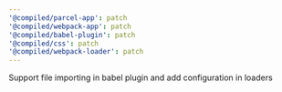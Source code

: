 ```yaml
---
'@compiled/parcel-app': patch
'@compiled/webpack-app': patch
'@compiled/babel-plugin': patch
'@compiled/css': patch
'@compiled/webpack-loader': patch
---
```


Support file importing in babel plugin and add configuration in loaders
